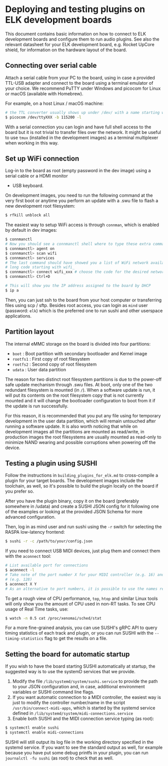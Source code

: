 # Deploying and testing plugins on ELK development boards

This document contains basic information on how to connect to ELK development boards and configure
them to run audio plugins. See also the relevant datasheet for your ELK development board, e.g.
Rocket UpCore shield, for information on the hardware layout of the board.

## Connecting over serial cable

Attach a serial cable from your PC to the board, using in case a provided TTL-USB adapter and
connect to the board using a terminal emulator of your choice. We recommend PuTTY under Windows and
picocom for Linux or macOS (available with Homebrew).

For example, on a host Linux / macOS machine:
```bash
# the TTL converter usually shows up under /dev/ with a name starting with tty
$ picocom /dev/ttyXXX -b 115200 -l
```

With a serial connection you can login and have full shell access to the board but it is not trivial
to transfer files over the network. It might be useful to use `tmux` (installed in the development
images) as a terminal multiplexer when working in this way.

## Set up WiFi connection

Log-in to the board as root (empty password in the dev image) using a serial cable or a HDMI monitor
+ USB keyboard.

On development images, you need to run the following command at the very first boot or anytime you
perform an update with a .swu file to flash a new development root filesystem:

```bash
$ rfkill unblock all
```

The easiest way to setup WiFi access is through `connman`, which is enabled by default in dev
images:

```bash
$ connmanctl
# Now you should see a connmanctl shell where to type these extra commands:
$ connmanctl> agent on
$ connmanctl> scan wifi
$ connmanctl> services
# The last command should have showed you a list of WiFi network available with their SSID and a
# long code starting with wifi_
$ connmanctl> connect wifi_xxx # choose the code for the desired network. You can tab-complete. 
$ connmanctl> Ctrl+D

# This will show you the IP address assigned to the board by DHCP
$ ip a
```

Then, you can just ssh to the board from your host computer or transferring files using scp / sftp.
Besides root access, you can login as `mind` user (password: `elk`) which is the preferred one to
run sushi and other userspace applications.

## Partition layout

The internal eMMC storage on the board is divided into four partitions:

  * `boot`    : Boot partition with secondary bootloader and Kernel image
  * `rootfs1` : First copy of root filesystem
  * `rootfs2` : Second copy of root filesystem
  * `udata`   : User data partition

The reason for two distinct root filesystem partitions is due to the power-off safe update mechanism
through .swu files. At boot, only one of the two redundant filesystem is mounted (in `/`). When a
software update is run, it will put its contents on the root filesystem copy that is not currently
mounted and it will change the bootloader configuration to boot from it if the update is run
successfully. 

For this reason, it is recommended that you put any file using for temporary development in the user
data partition, which will remain untouched after running a software update. It is also worth
noticing that while on development images all the partitions are mounted as read/write, in
production images the root filesystems are usually mounted as read-only to minimize NAND wearing and
possible corruptions when powering off the device.

## Testing a plugin using SUSHI

Follow the instructions in `building_plugins_for_elk.md` to cross-compile a plugin for your target
boards. The development images include the toolchain, as well, so it's possible to build the plugin
locally on the board if you prefer so.

After you have the plugin binary, copy it on the board (preferably somewhere in /udata) and create a
SUSHI JSON config for it following one of the examples or looking at the provided JSON Schema for
more advanced configuration.

Then, log in as mind user and run sushi using the `-r` switch for selecting the RASPA low-latency
frontend:

```bash
$ sushi -r -c /path/to/your/config.json
```

If you need to connect USB MIDI devices, just plug them and connect them with the `aconnect` tool:

```bash
# List available port for connections
$ aconnect -l
# Take note of the port number X for your MIDI controller (e.g. 16) and the one Y assigned to Sushi
# (e.g. 128)
$ aconnect X Y
# As an alternative to port numbers, it is possible to use the names reported by aconnect -l
```

To get a rough view of CPU performance, `top`, `htop` and similar Linux tools will only show you
the amount of CPU used in non-RT tasks. To see CPU usage of Real Time tasks, use:

```bash
$ watch -n 0.5 cat /proc/xenomai/sched/stat
```

For a more fine-grained analysis, you can use SUSHI's gRPC API to query timing statistics of each
track and plugin, or you can run SUSHI with the `--timing-statistics` flag to get the results on
a file.

## Setting the board for automatic startup

If you wish to have the board starting SUSHI automatically at startup, the suggested way is to use
the systemD services that we provide.

  1. Modify the file `/lib/systemd/system/sushi.service` to provide the path to your JSON configuration
and, in case, additional environment variables or SUSHI command line flags.
  2. If you want automatic connection to a MIDI controller, the easiest way is just to modify the
controller number/name in the script `/usr/bin/connect-midi-apps`, which is started by the systemd
service defined in `/lib/systemd/system/midi-connections.service`
  3. Enable both SUSHI and the MIDI connection service typing (as root):

```bash
$ systemctl enable sushi
$ systemctl enable midi-connections
```

SUSHI will still output its log file in the working directory specified in the systemd service. If
you want to see the standard output as well, for example because you have put some debug printfs in
your plugin, you can run `journalctl -fu sushi` (as root) to check that as well.


